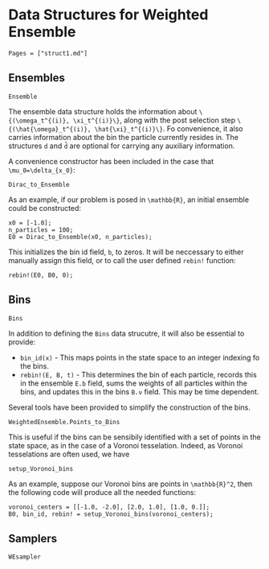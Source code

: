 # Data Structures for Weighted Ensemble

```@contents
Pages = ["struct1.md"]
```

## Ensembles
```@docs
Ensemble
```

The ensemble data structure holds the information about ``\{(\omega_t^{(i)}, \xi_t^{(i)}\}``, along with the post selection step ``\{(\hat{\omega}_t^{(i)}, \hat{\xi}_t^{(i)}\}``.  Fo convenience, it also carries information about the bin the particle currently resides in.  The structures `d` and `d̂` are optional for carrying any auxiliary information.

A convenience constructor has been included in the case that ``\mu_0=\delta_{x_0}``:
```@docs
Dirac_to_Ensemble
```
As an example, if our problem is posed in ``\mathbb{R}``, an initial ensemble could be constructed:
```
x0 = [-1.0];
n_particles = 100;
E0 = Dirac_to_Ensemble(x0, n_particles);
```
This initializes the bin id field, `b`, to zeros.  It will be
neccessary to either manually assign this field, or to call the user defined
`rebin!` function:
```
rebin!(E0, B0, 0);
```

## Bins
```@docs
Bins
```
In addition to defining the `Bins` data strucutre, it will also be essential to provide:
* `bin_id(x)` - This maps points in the state space to an integer indexing fo the bins.
* `rebin!(E, B, t)` - This determines the bin of each particle, records this in the ensemble `E.b` field, sums the weights of all particles within the bins, and updates this in the bins `B.ν` field.  This may be time dependent.

Several tools have been provided to simplify the construction of the bins.  

```@docs
WeightedEnsemble.Points_to_Bins
```
This is useful if the bins can be sensibily identified with a set of
points in the state space, as in the case of a Voronoi tesselation.  Indeed, as
Voronoi tesselations are often used, we have
```@docs
setup_Voronoi_bins
```
As an example, suppose our Voronoi bins are points in ``\mathbb{R}^2``, then the following code will produce all the needed functions:
```
voronoi_centers = [[-1.0, -2.0], [2.0, 1.0], [1.0, 0.]];
B0, bin_id, rebin! = setup_Voronoi_bins(voronoi_centers);
```

## Samplers
```@docs
WEsampler
```

